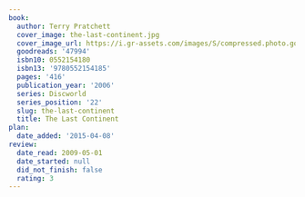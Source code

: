 ```yaml
---
book:
  author: Terry Pratchett
  cover_image: the-last-continent.jpg
  cover_image_url: https://i.gr-assets.com/images/S/compressed.photo.goodreads.com/books/1332672492l/47994._SX98_.jpg
  goodreads: '47994'
  isbn10: 0552154180
  isbn13: '9780552154185'
  pages: '416'
  publication_year: '2006'
  series: Discworld
  series_position: '22'
  slug: the-last-continent
  title: The Last Continent
plan:
  date_added: '2015-04-08'
review:
  date_read: 2009-05-01
  date_started: null
  did_not_finish: false
  rating: 3
---
```

